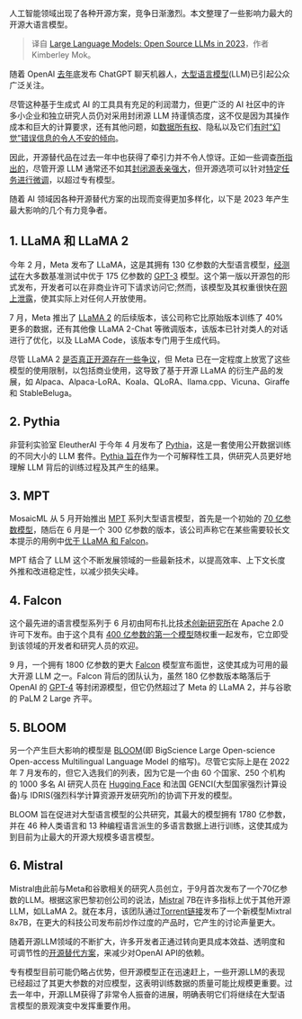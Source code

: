<!--
title:  2023年开源大语言模型一览
cover: https://cdn.thenewstack.io/media/2023/12/aec929b1-year-wrapup-1-1024x576.png
-->

人工智能领域出现了各种开源方案，竞争日渐激烈。本文整理了一些影响力最大的开源大语言模型。

> 译自 [Large Language Models: Open Source LLMs in 2023](https://thenewstack.io/large-language-models-open-source-llms-in-2023/)，作者 Kimberley Mok。

随着 OpenAI [去年](https://thenewstack.io/just-out-of-the-box-chatgpt-causing-waves-of-talk-concern/)底发布 ChatGPT 聊天机器人，[大型语言模型](https://thenewstack.io/what-is-a-large-language-model/)(LLM)已引起公众广泛关注。

尽管这种基于生成式 AI 的工具具有充足的利润潜力，但更广泛的 AI 社区中的许多小企业和独立研究人员仍对采用封闭源 LLM 持谨慎态度，这不仅是因为其操作成本和巨大的计算要求，还有其他问题，如[数据所有权](https://thenewstack.io/the-power-and-ethical-dilemma-of-ai-image-generation-models/)、隐私以及它们[有时“幻觉”错误信息的令人不安的倾向](https://thenewstack.io/how-to-reduce-the-hallucinations-from-large-language-models/)。

因此，开源替代品在过去一年中也获得了牵引力并不令人惊讶。正如一些调查[所指出的](https://arxiv.org/pdf/2311.16989.pdf)，尽管开源 LLM 通常还不如其[封闭源表亲强大](https://thenewstack.io/top-5-large-language-models-and-how-to-use-them-effectively/)，但开源选项可以针对[特定任务进行微调](https://thenewstack.io/6-reasons-private-llms-are-key-for-enterprises/)，以超过专有模型。

随着 AI 领域因各种开源替代方案的出现而变得更加多样化，以下是 2023 年产生最大影响的几个有力竞争者。

## 1. LLaMA 和 LLaMA 2

今年 2 月，Meta 发布了 LLaMA，这是其拥有 130 亿参数的大型语言模型，[经测试](https://arxiv.org/abs/2302.13971)在大多数基准测试中优于 175 亿参数的 [GPT-3](https://thenewstack.io/openais-gpt-3-makes-big-leap-forward-for-natural-language-processing/) 模型。这个第一版以开源包的形式发布，开发者可以在非商业许可下请求访问它;然而，该模型及其权重很快在[网上泄露](https://thenewstack.io/why-open-source-developers-are-using-llama-metas-ai-model/)，使其实际上对任何人开放使用。

7 月，Meta 推出了 [LLaMA 2](https://ai.meta.com/llama/) 的后续版本，该公司称它比原始版本训练了 40% 更多的数据，还有其他像 LLaMA 2-Chat 等微调版本，该版本已针对类人的对话进行了优化，以及 LLaMA Code，该版本专门用于生成代码。

尽管 LLaMA 2 [是否真正开源存在一些争议](https://thenewstack.io/metas-llama-2-is-not-open-source-and-thats-ok/)，但 Meta 已在一定程度上放宽了这些模型的使用限制，以包括商业使用，这导致了基于开源 LLaMA 的衍生产品的发展，如 Alpaca、Alpaca-LoRA、Koala、QLoRA、llama.cpp、Vicuna、Giraffe 和 StableBeluga。

## 2. Pythia

非营利实验室 EleutherAI 于今年 4 月发布了 [Pythia](https://www.eleuther.ai/papers-blog/pythia-a-suite-for-analyzing-large-language-modelsacross-training-and-scaling)，这是一套使用公开数据训练的不同大小的 LLM 套件。[Pythia 旨在](https://github.com/EleutherAI/pythia)作为一个可解释性工具，供研究人员更好地理解 LLM 背后的训练过程及其产生的结果。

## 3. MPT

MosaicML 从 5 月开始推出 [MPT](https://www.mosaicml.com/mpt) 系列大型语言模型，首先是一个初始的 [70 亿参数模型](https://www.mosaicml.com/blog/mpt-7b)，随后在 6 月是一个 300 亿参数的版本，该公司声称它在某些需要较长文本提示的用例中[优于 LLaMA 和 Falcon](https://thenewstack.io/mosaicml-launches-30b-model-takes-on-llama-falcon-and-gpt/)。

MPT 结合了 LLM 这个不断发展领域的一些最新技术，以提高效率、上下文长度外推和改进稳定性，以减少损失尖峰。

## 4. Falcon

这个最先进的语言模型系列于 6 月初由阿布扎比技[术创新研究所](https://www.tii.ae/)在 Apache 2.0 许可下发布。由于这个具有 [400 亿参数的第一个模型](https://huggingface.co/blog/falcon)随权重一起发布，它立即受到该领域的开发者和研究人员的欢迎。

9 月，一个拥有 1800 亿参数的更大 [Falcon](https://falconllm.tii.ae/) 模型宣布面世，这使其成为可用的最大开源 LLM 之一。Falcon 背后的团队认为，虽然 180 亿参数版本略落后于 OpenAI 的 [GPT-4](https://thenewstack.io/openais-gpt-4-can-analyze-visual-images-pass-bar-exam/) 等封闭源模型，但它仍然超过了 Meta 的 LLaMA 2，并与谷歌的 PaLM 2 Large 齐平。

## 5. BLOOM

另一个产生巨大影响的模型是 [BLOOM](https://huggingface.co/bigscience/bloom)(即 BigScience Large Open-science Open-access Multilingual Language Model 的缩写)。尽管它实际上是在 2022 年 7 月发布的，但它入选我们的列表，因为它是一个由 60 个国家、250 个机构的 1000 多名 AI 研究人员在 [Hugging Face](https://thenewstack.io/how-hugging-face-positions-itself-in-the-open-llm-stack/) 和法国 GENCI(大型国家强烈计算设备)与 IDRIS(强烈科学计算资源开发研究所)的协调下开发的模型。

BLOOM 旨在促进对大型语言模型的公共研究，其最大的模型拥有 1780 亿参数，并在 46 种人类语言和 13 种编程语言派生的多语言数据上进行训练，这使其成为到目前为止最大的开源大规模多语言模型。

## 6. Mistral

Mistral由此前与Meta和谷歌相关的研究人员创立，于9月首次发布了一个70亿参数的LLM。根据这家巴黎初创公司的说法，[Mistral](https://mistral.ai/) 7B在许多指标上优于其他开源LLM，如LLaMA 2。就在本月，该团队通过[Torrent链接](https://venturebeat.com/ai/mistral-ai-bucks-release-trend-by-dropping-torrent-link-to-new-open-source-llm/)发布了一个新模型Mixtral 8x7B，在更大的科技公司发布前炒作过度的产品时，它产生的讨论声量更大。

随着开源LLM领域的不断扩大，许多开发者正通过转向更具成本效益、透明度和可调节性的[开源替代方案](https://thenewstack.io/pivot-ai-devs-move-to-switch-llms-reduce-openai-dependency/)，来减少对OpenAI API的依赖。

专有模型目前可能仍略占优势，但开源模型正在迅速赶上，一些开源LLM的表现已经超过了其更大参数的对应模型，这表明训练数据的质量可能比规模更重要。过去一年中，开源LLM获得了非常令人振奋的进展，明确表明它们将继续在大型语言模型的景观演变中发挥重要作用。
